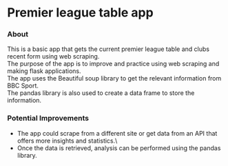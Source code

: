 # Premier league table app

### About

This is a basic app that gets the current premier league table and clubs recent form using web scraping.\
The purpose of the app is to improve and practice using web scraping and making flask applications.\
The app uses the Beautiful soup library to get the relevant information from BBC Sport.\
The pandas library is also used to create a data frame to store the information.

### Potential Improvements

- The app could scrape from a different site or get data from an API that offers more insights and statistics.\
- Once the data is retrieved, analysis can be performed using the pandas library.
